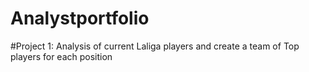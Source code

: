 # Analystportfolio
#Project 1: Analysis of current Laliga players and create a team of Top players for each position 
